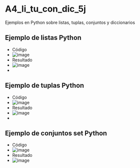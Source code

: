# A4_li_tu_con_dic_5j
Ejemplos en Python sobre listas, tuplas, conjuntos y diccionarios 
## Ejemplo de listas Python
- Código
- ![image](https://github.com/user-attachments/assets/e45655e2-1c6b-4b7e-af03-5ac0ecc57460)
- Resultado
- ![image](https://github.com/user-attachments/assets/a75ae144-b536-4afb-a0ae-db51bede4300)
- 
## Ejemplo de tuplas Python
- Código
- ![image](https://github.com/user-attachments/assets/c6344d0d-7ced-4541-bdfd-a73330c11e1c)
- Resultado
- ![image](https://github.com/user-attachments/assets/7b7e5e0b-f215-4786-ae5f-a394e29995f0)
- 
## Ejemplo de conjuntos set Python
- Código
- ![image](https://github.com/user-attachments/assets/20c87444-03f2-43a3-ade8-2805796df582)
- Resultado
- ![image](https://github.com/user-attachments/assets/f172e2a1-ae78-482c-bd6e-ccb6746b0dd1)
